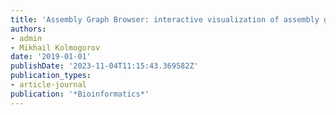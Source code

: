 ```yaml
---
title: 'Assembly Graph Browser: interactive visualization of assembly graphs'
authors:
- admin
- Mikhail Kolmogorov
date: '2019-01-01'
publishDate: '2023-11-04T11:15:43.369582Z'
publication_types:
- article-journal
publication: '*Bioinformatics*'
---
```

